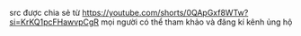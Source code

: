 src được chia sẻ từ https://youtube.com/shorts/0QApGxf8WTw?si=KrKQ1pcFHawvpCgR
mọi người có thể tham khảo và đăng kí kênh ủng hộ